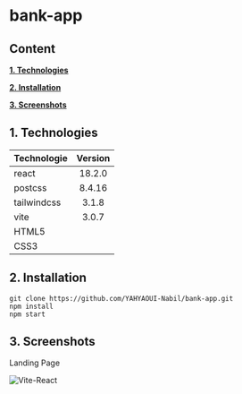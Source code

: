 # bank-app

## Content

**[1. Technologies](#heading--1)**

**[2. Installation](#heading--2)**

**[3. Screenshots](#heading--3)**

## 1. Technologies <a name="heading--1"/>

| Technologie    | Version |
| -------------- | :-----: |
| react          | 18.2.0  |
| postcss | 8.4.16 |
| tailwindcss | 3.1.8 |
| vite | 3.0.7 |
| HTML5    |   |
| CSS3   |   |


## 2. Installation <a name="heading--2"/>

```
git clone https://github.com/YAHYAOUI-Nabil/bank-app.git
npm install
npm start
```



## 3. Screenshots <a name="heading--3"/>

Landing Page

![Vite-React](https://user-images.githubusercontent.com/57776529/194759511-a2b81c2a-72ed-4bef-abc4-7a332372c90e.png)
